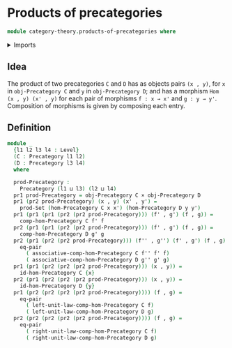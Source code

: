 # Products of precategories

```agda
module category-theory.products-of-precategories where
```

<details><summary>Imports</summary>

```agda
open import category-theory.precategories

open import foundation.cartesian-product-types
open import foundation.dependent-pair-types
open import foundation.equality-cartesian-product-types
open import foundation.sets
open import foundation.universe-levels
```

</details>

## Idea

The product of two precategories `C` and `D` has as objects pairs `(x , y)`, for
`x` in `obj-Precategory C` and `y` in `obj-Precategory D`; and has a morphism
`Hom (x , y) (x' , y)` for each pair of morphisms `f : x → x'` and `g : y → y'`.
Composition of morphisms is given by composing each entry.

## Definition

```agda
module _
  {l1 l2 l3 l4 : Level}
  (C : Precategory l1 l2)
  (D : Precategory l3 l4)
  where

  prod-Precategory :
    Precategory (l1 ⊔ l3) (l2 ⊔ l4)
  pr1 prod-Precategory = obj-Precategory C × obj-Precategory D
  pr1 (pr2 prod-Precategory) (x , y) (x' , y') =
    prod-Set (hom-Precategory C x x') (hom-Precategory D y y')
  pr1 (pr1 (pr1 (pr2 (pr2 prod-Precategory))) (f' , g') (f , g)) =
    comp-hom-Precategory C f' f
  pr2 (pr1 (pr1 (pr2 (pr2 prod-Precategory))) (f' , g') (f , g)) =
    comp-hom-Precategory D g' g
  pr2 (pr1 (pr2 (pr2 prod-Precategory))) (f'' , g'') (f' , g') (f , g) =
    eq-pair
      ( associative-comp-hom-Precategory C f'' f' f)
      ( associative-comp-hom-Precategory D g'' g' g)
  pr1 (pr1 (pr2 (pr2 (pr2 prod-Precategory))) (x , y)) =
    id-hom-Precategory C {x}
  pr2 (pr1 (pr2 (pr2 (pr2 prod-Precategory))) (x , y)) =
    id-hom-Precategory D {y}
  pr1 (pr2 (pr2 (pr2 (pr2 prod-Precategory)))) (f , g) =
    eq-pair
      ( left-unit-law-comp-hom-Precategory C f)
      ( left-unit-law-comp-hom-Precategory D g)
  pr2 (pr2 (pr2 (pr2 (pr2 prod-Precategory)))) (f , g) =
    eq-pair
      ( right-unit-law-comp-hom-Precategory C f)
      ( right-unit-law-comp-hom-Precategory D g)
```
